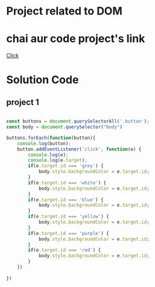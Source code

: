 
# Project related to DOM


# chai aur code project's link 
[Click](https://stackblitz.com/edit/dom-project-chaiaurcode?file=index.html)

# Solution Code
## project 1

```Javascript

const buttons = document.querySelectorAll('.button');
const body = document.querySelector("body")

buttons.forEach(function(button){
    console.log(button);
    button.addEventListener('click', function(e) {
        console.log(e);
        console.log(e.target);
        if(e.target.id === 'grey') {
            body.style.backgroundColor = e.target.id;
        }
        if(e.target.id === 'white') {
            body.style.backgroundColor = e.target.id;
        }
        if(e.target.id === 'blue') {
            body.style.backgroundColor = e.target.id;
        }
        if(e.target.id === 'yellow') {
            body.style.backgroundColor = e.target.id;
        }
        if(e.target.id === 'purple') {
            body.style.backgroundColor = e.target.id;
        }
        if(e.target.id === 'red') {
            body.style.backgroundColor = e.target.id;
        }
    })
    
})
```